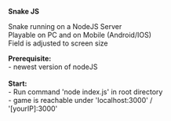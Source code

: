 <b>Snake JS</b>
<br />

Snake running on a NodeJS Server <br />
Playable on PC and on Mobile (Android/IOS) <br />
Field is adjusted to screen size <br />

<b>Prerequisite: </b><br />
	- newest version of nodeJS  <br />
  <br />
<b>Start:</b><br />
	- Run command 'node index.js' in root directory  <br />
	- game is reachable under 'localhost:3000' / <br />'[yourIP]:3000'  
<br />
  